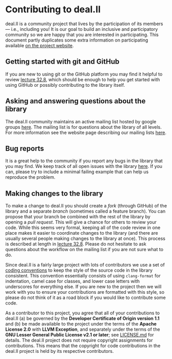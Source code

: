 # Contributing to deal.II
deal.II is a community project that lives by the participation of its
members — i.e., including you! It is our goal to build an inclusive and
participatory community so we are happy that you are interested in
participating. This document partly duplicates some extra information on
participating available
[on the project website](https://www.dealii.org/participate.html).

## Getting started with git and GitHub
If you are new to using git or the GitHub platform you may find it helpful
to review
[lecture 32.8](http://www.math.colostate.edu/~bangerth/videos.676.32.8.html),
which should be enough to help you get started with using GitHub or
possibly contributing to the library itself.

## Asking and answering questions about the library
The deal.II community maintains an active mailing list hosted by google
groups [here](https://groups.google.com/forum/#!forum/dealii). The mailing
list is for questions about the library of all levels. For more information
see the website page describing our mailing lists
[here](https://www.dealii.org/mail.html).

## Bug reports
It is a great help to the community if you report any bugs in the library
that you may find. We keep track of all open issues with the library
[here](https://github.com/dealii/dealii/issues). If you can, please try to
include a minimal failing example that can help us reproduce the problem.

## Making changes to the library
To make a change to deal.II you should create a *fork* (through GitHub) of
the library and a separate *branch* (sometimes called a feature branch).
You can propose that your branch be combined with the rest of the library
by opening a *pull request*. This will give a chance for others to review
your code. While this seems very formal, keeping all of the code review in
one place makes it easier to coordinate changes to the library (and there
are usually several people making changes to the library at once). This
process is described at length in
[lecture 32.8](http://www.math.colostate.edu/~bangerth/videos.676.32.8.html).
Please do not hesitate to ask questions about the workflow on the mailing
list if you are not sure what to do.

Since deal.II is a fairly large project with lots of contributors we use a
set of
[coding conventions](https://www.dealii.org/developer/doxygen/deal.II/CodingConventions.html)
to keep the style of the source code in the library consistent. This
convention essentially consists of using `clang-format` for indentation, camel
case for classes, and lower case letters with underscores for everything
else. If you are new to the project then we will work with you to ensure
your contributions are formatted with this style, so please do not think of
it as a road block if you would like to contribute some code.

As a contributor to this project, you agree that all of your contributions
to deal.II (a) be governed by the <b>Developer Certificate of Origin
version 1.1</b> and (b) be made available to the project under the terms of
the <b>Apache License 2.0</b> with <b>LLVM Exception</b>, and separately
under the terms of the <b>GNU Lesser General Public License v2.1 or
later</b>; see [LICENSE.md](./LICENSE.md) for details. The deal.II project
does not require copyright assignments for contributions. This means that
the copyright for code contributions in the deal.II project is held by its
respective contributors.
